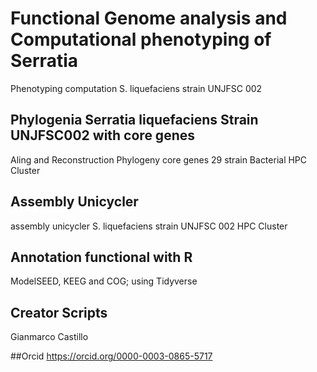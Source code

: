 # Functional Genome analysis and Computational phenotyping of Serratia
Phenotyping computation S. liquefaciens strain UNJFSC 002

## Phylogenia Serratia liquefaciens Strain UNJFSC002 with core genes
Aling and Reconstruction Phylogeny core genes 29 strain Bacterial HPC Cluster

## Assembly Unicycler
assembly unicycler S. liquefaciens strain UNJFSC 002 HPC Cluster

## Annotation functional with R
ModelSEED, KEEG and COG; using Tidyverse

## Creator Scripts
Gianmarco Castillo

##Orcid
https://orcid.org/0000-0003-0865-5717
